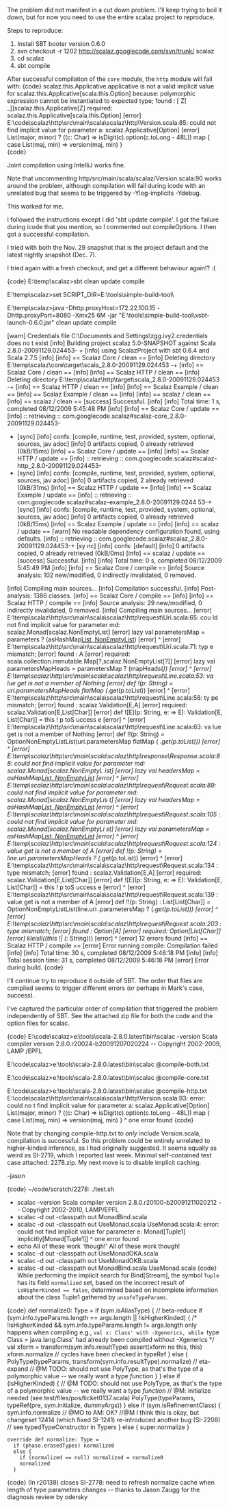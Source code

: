 The problem did not manifest in a cut down problem. I'll keep trying to boil it down, but for now you need to use the entire scalaz project to reproduce.

Steps to reproduce:

 1. Install SBT booter version 0.6.0
 2. svn checkout -r 1202 http://scalaz.googlecode.com/svn/trunk/ scalaz
 3. cd scalaz
 3. sbt compile 

After successful compilation of the `core` module, the `http` module will fail with:
{code}
scalaz.this.Applicative.applicative is not a valid implicit value for scalaz.this.Applicative[scala.this.Option] because:
polymorphic expression cannot be instantiated to expected type;
 found   : [<deferred> <param> Z[<deferred> <param> _]]scalaz.this.Applicative[Z]
 required: scalaz.this.Applicative[scala.this.Option]
[error] E:\code\scalaz\http\src\main\scala\scalaz\http\Version.scala:85: could not find implicit value for parameter a: scalaz.Applicative[Option]
[error]       List(major, minor) ? ((c: Char) => isDigit(c).option(c.toLong - 48L)) map { case List(maj, min) => version(maj, min) }   
{code}

Joint compilation using IntelliJ works fine.

Note that uncommenting http/src/main/scala/scalaz/Version.scala:90 works around the problem, although compilation will fail during icode with an unrelated bug that seems to be triggered by -Ylog-implicits -Ydebug.


This worked for me.

I followed the instructions except I did 'sbt update compile'.  I got the failure during icode that you mention, so I commented out compileOptions.  I then got a successful compilation.

I tried with both the Nov. 29 snapshot that is the project default and the latest nightly snapshot (Dec. 7).

I tried again with a fresh checkout, and get a different behaviour again!? :(

{code}
E:\temp\scalaz>sbt clean update compile

E:\temp\scalaz>set SCRIPT_DIR=E:\tools\simple-build-tool\

E:\temp\scalaz>java  -Dhttp.proxyHost=172.22.100.15 -Dhttp.proxyPort=8080 -Xmx25
6M -jar "E:\tools\simple-build-tool\xsbt-launch-0.6.0.jar" clean update compile

[warn] Credentials file C:\Documents and Settings\zgg\.ivy2\.credentials does no
t exist
[info] Building project scalaz 5.0-SNAPSHOT against Scala 2.8.0-20091129.024453-
+
[info]    using ScalazProject with sbt 0.6.4 and Scala 2.7.5
[info]
[info] == Scalaz Core / clean ==
[info] Deleting directory E:\temp\scalaz\core\target\scala_2.8.0-20091129.024453
-+
[info] == Scalaz Core / clean ==
[info]
[info] == Scalaz HTTP / clean ==
[info] Deleting directory E:\temp\scalaz\http\target\scala_2.8.0-20091129.024453
-+
[info] == Scalaz HTTP / clean ==
[info]
[info] == Scalaz Example / clean ==
[info] == Scalaz Example / clean ==
[info]
[info] == scalaz / clean ==
[info] == scalaz / clean ==
[success] Successful.
[info]
[info] Total time: 1 s, completed 08/12/2009 5:45:48 PM
[info]
[info] == Scalaz Core / update ==
[info] :: retrieving :: com.googlecode.scalaz#scalaz-core_2.8.0-20091129.024453-
+ [sync]
[info]  confs: [compile, runtime, test, provided, system, optional, sources, jav
adoc]
[info]  0 artifacts copied, 0 already retrieved (0kB/15ms)
[info] == Scalaz Core / update ==
[info]
[info] == Scalaz HTTP / update ==
[info] :: retrieving :: com.googlecode.scalaz#scalaz-http_2.8.0-20091129.024453-
+ [sync]
[info]  confs: [compile, runtime, test, provided, system, optional, sources, jav
adoc]
[info]  0 artifacts copied, 2 already retrieved (0kB/31ms)
[info] == Scalaz HTTP / update ==
[info]
[info] == Scalaz Example / update ==
[info] :: retrieving :: com.googlecode.scalaz#scalaz-example_2.8.0-20091129.0244
53-+ [sync]
[info]  confs: [compile, runtime, test, provided, system, optional, sources, jav
adoc]
[info]  0 artifacts copied, 0 already retrieved (0kB/15ms)
[info] == Scalaz Example / update ==
[info]
[info] == scalaz / update ==
[warn] No readable dependency configuration found, using defaults.
[info] :: retrieving :: com.googlecode.scalaz#scalaz_2.8.0-20091129.024453-+ [sy
nc]
[info]  confs: [default]
[info]  0 artifacts copied, 0 already retrieved (0kB/0ms)
[info] == scalaz / update ==
[success] Successful.
[info]
[info] Total time: 0 s, completed 08/12/2009 5:45:49 PM
[info]
[info] == Scalaz Core / compile ==
[info]   Source analysis: 102 new/modified, 0 indirectly invalidated, 0 removed.

[info] Compiling main sources...
[info] Compilation successful.
[info]   Post-analysis: 1386 classes.
[info] == Scalaz Core / compile ==
[info]
[info] == Scalaz HTTP / compile ==
[info]   Source analysis: 29 new/modified, 0 indirectly invalidated, 0 removed.
[info] Compiling main sources...
[error] E:\temp\scalaz\http\src\main\scala\scalaz\http\request\Uri.scala:65: cou
ld not find implicit value for parameter md: scalaz.Monad[scalaz.NonEmptyList]
[error]   lazy val parametersMap = parameters ? (asHashMap[List, NonEmptyList](_
))
[error]                                                                       ^
[error] E:\temp\scalaz\http\src\main\scala\scalaz\http\request\Uri.scala:71: typ
e mismatch;
[error]  found   : A
[error]  required: scala.collection.immutable.Map[?,scalaz.NonEmptyList[?]]
[error]   lazy val parametersMapHeads = parametersMap ? (mapHeads(_))
[error]                                                           ^
[error] E:\temp\scalaz\http\src\main\scala\scalaz\http\request\Line.scala:53: va
lue get is not a member of Nothing
[error]   def !(p: String) = uri.parametersMapHeads flatMap (_.get(p.toList))
[error]                                                        ^
[error] E:\temp\scalaz\http\src\main\scala\scalaz\http\request\Line.scala:58: ty
pe mismatch;
[error]  found   : scalaz.Validation[E,A]
[error]  required: scalaz.Validation[E,List[Char]]
[error]   def ![E](p: String, e: => E): Validation[E, List[Char]] = this ! p toS
uccess e
[error]                                                                      ^
[error] E:\temp\scalaz\http\src\main\scala\scalaz\http\request\Line.scala:63: va
lue get is not a member of Nothing
[error]   def !!(p: String) = OptionNonEmptyListList(uri.parametersMap flatMap (
_.get(p.toList)))
[error]
  ^
[error] E:\temp\scalaz\http\src\main\scala\scalaz\http\response\Response.scala:8
8: could not find implicit value for parameter md: scalaz.Monad[scalaz.NonEmptyL
ist]
[error]   lazy val headersMap = asHashMap[List, NonEmptyList](headers)
[error]                                                      ^
[error] E:\temp\scalaz\http\src\main\scala\scalaz\http\request\Request.scala:89:
 could not find implicit value for parameter md: scalaz.Monad[scalaz.NonEmptyLis
t]
[error]   lazy val headersMap = asHashMap[List, NonEmptyList](headers)
[error]                                                      ^
[error] E:\temp\scalaz\http\src\main\scala\scalaz\http\request\Request.scala:105
: could not find implicit value for parameter md: scalaz.Monad[scalaz.NonEmptyLi
st]
[error]     lazy val parametersMap = asHashMap[List, NonEmptyList](parameters)
[error]                                                           ^
[error] E:\temp\scalaz\http\src\main\scala\scalaz\http\request\Request.scala:124
: value get is not a member of A
[error]   def !(p: String) = line.uri.parametersMapHeads ? (_.get(p.toList))
[error]                                                       ^
[error] E:\temp\scalaz\http\src\main\scala\scalaz\http\request\Request.scala:134
: type mismatch;
[error]  found   : scalaz.Validation[E,A]
[error]  required: scalaz.Validation[E,List[Char]]
[error]   def ![E](p: String, e: => E): Validation[E, List[Char]] = this ! p toS
uccess e
[error]                                                                      ^
[error] E:\temp\scalaz\http\src\main\scala\scalaz\http\request\Request.scala:139
: value get is not a member of A
[error]   def !!(p: String) : List[List[Char]] = OptionNonEmptyListList(line.uri
.parametersMap ? (_.get(p.toList)))
[error]
                    ^
[error] E:\temp\scalaz\http\src\main\scala\scalaz\http\request\Request.scala:203
: type mismatch;
[error]  found   : Option[A]
[error]  required: Option[List[Char]]
[error]     kleisli((this !| (_: String)))
[error]                   ^
[error] 12 errors found
[info] == Scalaz HTTP / compile ==
[error] Error running compile: Compilation failed
[info]
[info] Total time: 30 s, completed 08/12/2009 5:46:18 PM
[info]
[info] Total session time: 31 s, completed 08/12/2009 5:46:18 PM
[error] Error during build.
{code}

I'll continue try to reproduce it outside of SBT.
The order that files are compiled seems to trigger different errors (or perhaps in Mark's case, success).

I've captured the particular order of compilation that triggered the problem independently of SBT. See the attached zip file for both the code and the option files for scalac.

{code}
E:\code\scalaz>e:\tools\scala-2.8.0.latest\bin\scalac -version
Scala compiler version 2.8.0.r20024-b20091207020224 -- Copyright 2002-2009, LAMP
/EPFL

E:\code\scalaz>e:\tools\scala-2.8.0.latest\bin\scalac @compile-both.txt

E:\code\scalaz>e:\tools\scala-2.8.0.latest\bin\scalac @compile-core.txt

E:\code\scalaz>e:\tools\scala-2.8.0.latest\bin\scalac @compile-http.txt
E:\code\scalaz\http\src\main\scala\scalaz\http\Version.scala:93: error: could no
t find implicit value for parameter a: scalaz.Applicative[Option]
      List(major, minor) ? ((c: Char) => isDigit(c).option(c.toLong - 48L)) map
{ case List(maj, min) => version(maj, min) }
                         ^
one error found
{code}



Note that by changing compile-http.txt to *only* include Version.scala, compilation is successful. So this problem could be entirely unrelated to higher-kinded inference, as I had originally suggested. It seems equally as weird as SI-2719, which I reported last week.
Minimal self-contained test case attached: 2278.zip. My next move is to disable implicit caching.

-jason
 
{code}
 ~/code/scratch/2278: ./test.sh 
+ scalac -version
Scala compiler version 2.8.0.r20100-b20091211020212 -- Copyright 2002-2010, LAMP/EPFL
+ scalac -d out -classpath out MonadBind.scala
+ scalac -d out -classpath out UseMonad.scala
UseMonad.scala:4: error: could not find implicit value for parameter e: Monad[Tuple1]
  implicitly[Monad[Tuple1]]
            ^
one error found
+ echo All of these work 'though!'
All of these work though!
+ scalac -d out -classpath out UseMonadOKA.scala
+ scalac -d out -classpath out UseMonadOKB.scala
+ scalac -d out -classpath out MonadBind.scala UseMonad.scala
{code}
While performing the implicit search for Bind[Stream], the symbol `Tuple` has its field `normalized` set, based on the incorrect result of `isHigherKinded == false`, determined based on incomplete information about the class Tuple1 gathered by `unsafeTypeParams`.

{code}
    def normalize0: Type = 
      if (sym.isAliasType) { // beta-reduce 
        if (sym.info.typeParams.length == args.length || !isHigherKinded) { 
          /* !isHigherKinded && sym.info.typeParams.length != args.length only happens when compiling e.g., 
           `val x: Class' with -Xgenerics, while `type Class = java.lang.Class' had already been compiled without -Xgenerics */
          val xform = transform(sym.info.resultType)
          assert(xform ne this, this)
          xform.normalize // cycles have been checked in typeRef
        } else {
          PolyType(typeParams, transform(sym.info.resultType).normalize)  // eta-expand
          // @M TODO: should not use PolyType, as that's the type of a polymorphic value -- we really want a type *function*
        }
      } else if (isHigherKinded) { 
        // @M TODO: should not use PolyType, as that's the type of a polymorphic value -- we really want a type *function*
        // @M: initialize needed (see test/files/pos/ticket0137.scala)
        PolyType(typeParams, typeRef(pre, sym.initialize, dummyArgs))
      } else if (sym.isRefinementClass) {
        sym.info.normalize // @MO to AM: OK?
        //@M I think this is okay, but changeset 12414 (which fixed SI-1241) re-introduced another bug (SI-2208)
        // see typedTypeConstructor in Typers
      } else {
        super.normalize
      }

    override def normalize: Type =
      if (phase.erasedTypes) normalize0
      else {
        if (normalized == null) normalized = normalize0
        normalized
      }
{code}
(In r20138) closes SI-2778: need to refresh normalize cache when length of type parameters changes -- thanks to Jason Zaugg for the diagnosis
review by odersky
